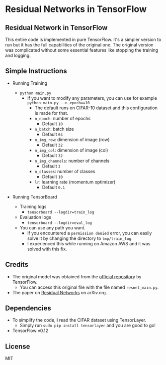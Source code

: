 # Residual Networks in TensorFlow

## Residual Network in TensorFlow
This entire code is implemented in pure TensorFlow.  It's a simpler version to run but it has the full capabilities of the original one. The original version was complicated without some essential features like stopping the training and logging.

## Simple Instructions
- Running Training
    - `python main.py`
        - If you want to modify any parameters, you can use for example `python main.py --n_epoch==10`
            - The default runs on CIFAR-10 dataset and this configuration is made for that.
            - `n_epoch`: number of epochs
                - Default `10`
            - `n_batch`: batch size
                - Default `64`
            - `n_img_row`: dimension of image (row)
                - Default `32`
            - `n_img_col`: dimension of image (col)
                - Default `32`
            - `n_img_channels`: number of channels
                - Default `3`
            - `n_classes`: number of classes
                - Default `10`
            - `lr`: learning rate (momentum optimizer)
                - Default `0.1`
        
- Running TensorBoard
    - Training logs
        - `tensorboard --logdir=train_log`
    - Evaluation logs
        - `tensorboard --logdir=eval_log`
    - You can use any path you want. 
        - If you encountered a `permission denied` error, you can easily solve it by changing the directory to `tmp/train_log`.
        - I experienced this while running on Amazon AWS and it was solved with this fix.

## Credits
- The original model was obtained from the [official repository](https://github.com/tensorflow/models/tree/master/resnet) by TensorFlow.
    - You can access this original file with the file named `resnet_main.py`. 
- The paper on [Residual Networks](https://arxiv.org/abs/1512.03385) on arXiv.org.

## Dependencies
- To simplify the code, I read the CIFAR dataset using TensorLayer.
    - Simply run `sudo pip install tensorlayer` and you are good to go! 
- TensorFlow v0.12

## License
MIT

